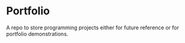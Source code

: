# Portfolio
A repo to store programming projects either for future reference or for portfolio demonstrations.
